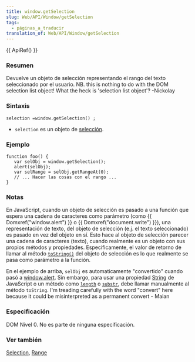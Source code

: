```yaml
---
title: window.getSelection
slug: Web/API/Window/getSelection
tags:
  - páginas_a_traducir
translation_of: Web/API/Window/getSelection
---
```

{{ ApiRef() }}

### Resumen

Devuelve un objeto de selección representando el rango del texto seleccionado por el usuario. NB. this is nothing to do with the DOM selection list object! What the heck is 'selection list object'? -Nickolay

### Sintaxis

    selection =window.getSelection() ;

- `selection` es un objeto de [selección](/es/docs/Web/API/Selection).

### Ejemplo

    function foo() {
       var selObj = window.getSelection();
       alert(selObj);
       var selRange = selObj.getRangeAt(0);
       // ... Hacer las cosas con el rango ...
    }

### Notas

En JavaScript, cuando un objeto de selección es pasado a una función que espera una cadena de caracteres como parámetro (como {{ Domxref("window.alert") }} o {{ Domxref("document.write") }}), una representación de texto, del objeto de selección (e.j. el texto seleccionado) es pasado en vez del objeto en sí. Esto hace al objeto de selección parecer una cadena de caracteres (texto), cuando realmente es un objeto con sus propios métodos y propiedades. Específicamente, el valor de retorno de llamar al método [`toString()`](es/DOM/Selection/toString) del objeto de selección es lo que realmente se pasa como parámetro a la función.

En el ejemplo de arriba, `selObj` es automaticamente "convertido" cuando pasó a [window.alert](es/DOM/window.alert). Sin embargo, para usar una propiedad [String](es/JS/String) de JavaScript o un método como [`length`](es/JS/String.prototype.length) o [`substr`](es/JS/String.prototype.substr), debe llamar manualmente al método `toString`. I'm treading carefully with the word "convert" here because it could be misinterpreted as a permanent convert - Maian

### Especificación

DOM Nivel 0. No es parte de ninguna especificación.

### Ver también

[Selection](es/docs/Web/API/Selection), [Range](es/docs/Web/API/Range)
